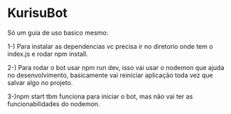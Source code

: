 # KurisuBot

Só um guia de uso basico mesmo:

1-) Para instalar as dependencias vc precisa ir no diretorio onde tem o index.js e rodar npm install.

2-) Para rodar o bot usar npm run dev, isso vai usar o nodemon que ajuda no desenvolvimento, basicamente vai
reiniciar aplicação toda vez que salvar algo no projeto.

3-)npm start tbm funciona para iniciar o bot, mas não vai ter as funcionabilidades do nodemon.
